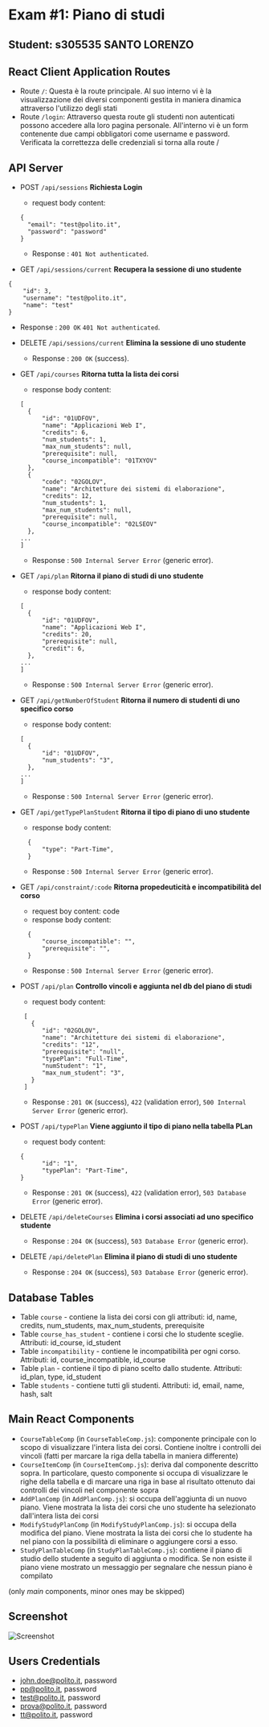 # Exam #1: Piano di studi
## Student: s305535 SANTO LORENZO 

## React Client Application Routes

- Route `/`: Questa è la route principale. Al suo interno vi è la visualizzazione dei diversi componenti gestita in maniera dinamica attraverso l'utilizzo degli stati
- Route `/login`: Attraverso questa route gli studenti non autenticati possono accedere alla loro pagina personale. All'interno vi è un form contenente due campi obbligatori come username e password. Verificata la correttezza delle credenziali si torna alla route /


## API Server

- POST `/api/sessions` __Richiesta Login__
  - request body content:
  ```
  {
    "email": "test@polito.it",
    "password": "password"
  }
  ```
  - Response : `401 Not authenticated`.


- GET `/api/sessions/current`  __Recupera la sessione di uno studente__
```
{
    "id": 3,
    "username": "test@polito.it",
    "name": "test"
}
```
  - Response : `200 OK` `401 Not authenticated`.


- DELETE `/api/sessions/current` __Elimina la sessione di uno studente__
  - Response : `200 OK` (success).



- GET `/api/courses`  __Ritorna tutta la lista dei corsi__
  - response body content:
  ```
  [
    {
        "id": "01UDFOV",
        "name": "Applicazioni Web I",
        "credits": 6,
        "num_students": 1,
        "max_num_students": null,
        "prerequisite": null,
        "course_incompatible": "01TXYOV"
    },
    {
        "code": "02GOLOV",
        "name": "Architetture dei sistemi di elaborazione",
        "credits": 12,
        "num_students": 1,
        "max_num_students": null,
        "prerequisite": null,
        "course_incompatible": "02LSEOV"
    },
  ...
  ]
  ```
  - Response : `500 Internal Server Error` (generic error).
  

- GET `/api/plan` __Ritorna il piano di studi di uno studente__
  - response body content:
  ```
  [
    {
        "id": "01UDFOV",
        "name": "Applicazioni Web I",
        "credits": 20,
        "prerequisite": null,
        "credit": 6,
    },
  ...
  ]
  ```
  - Response : `500 Internal Server Error` (generic error).


- GET `/api/getNumberOfStudent`  __Ritorna il numero di studenti di uno specifico corso__
  - response body content:
  ```
  [
    {
        "id": "01UDFOV",
        "num_students": "3",
    },
  ...
  ]
  ```
  - Response : `500 Internal Server Error` (generic error).


- GET `/api/getTypePlanStudent` __Ritorna il tipo di piano di uno studente__
  - response body content:
  ```
    {
        "type": "Part-Time",
    }
  ```
  - Response : `500 Internal Server Error` (generic error). 


- GET `/api/constraint/:code` __Ritorna propedeuticità e incompatibilità del corso__
  - request boy content: code
  - response body content:
  ```
    {
        "course_incompatible": "",
        "prerequisite": "",
    }
  ```
  - Response : `500 Internal Server Error` (generic error).


- POST `/api/plan` __Controllo vincoli e aggiunta nel db del piano di studi__
  - request body content:
  ```
   [
     {
        "id": "02GOLOV",
        "name": "Architetture dei sistemi di elaborazione",
        "credits": "12",
        "prerequisite": "null",
        "typePlan": "Full-Time",
        "numStudent": "1",
        "max_num_student": "3",
     }
   ]
  ```
  - Response : `201 OK` (success), `422` (validation error), `500 Internal Server Error` (generic error).


- POST `/api/typePlan` __Viene aggiunto il tipo di piano nella tabella PLan__
  - request body content:
  ```
  {
        "id": "1",
        "typePlan": "Part-Time",
  }
  ```
  - Response : `201 OK` (success), `422` (validation error), `503 Database Error` (generic error).


- DELETE `/api/deleteCourses` __Elimina i corsi associati ad uno specifico studente__
  - Response : `204 OK` (success), `503 Database Error` (generic error).


- DELETE `/api/deletePlan` __Elimina il piano di studi di uno studente__
  - Response : `204 OK` (success), `503 Database Error` (generic error).


## Database Tables

- Table `course` - contiene la lista dei corsi con gli attributi: id, name, credits, num_students, max_num_students, prerequisite
- Table `course_has_student` - contiene i corsi che lo studente sceglie. Attributi: id_course, id_student
- Table `incompatibility` - contiene le incompatibilità per ogni corso. Attributi: id, course_incompatible, id_course
- Table `plan` - contiene il tipo di piano scelto dallo studente. Attributi: id_plan, type, id_student
- Table `students` - contiene tutti gli studenti. Attributi: id, email, name, hash, salt


## Main React Components

- `CourseTableComp` (in `CourseTableComp.js`): componente principale con lo scopo di visualizzare l'intera lista dei corsi. Contiene inoltre i controlli dei vincoli (fatti per marcare la riga della tabella in maniera differente)
- `CourseItemComp` (in `CourseItemComp.js`): deriva dal componente descritto sopra. In particolare, questo componente si occupa di visualizzare le righe della tabella e di marcare una riga in base al risultato ottenuto dai controlli dei vincoli nel componente sopra
- `AddPlanComp` (in `AddPlanComp.js`): si occupa dell'aggiunta di un nuovo piano. Viene mostrata la lista dei corsi che uno studente ha selezionato dall'intera lista dei corsi
- `ModifyStudyPlanComp` (in `ModifyStudyPlanComp.js`): si occupa della modifica del piano. Viene mostrata la lista dei corsi che lo studente ha nel piano con la possibilità di eliminare o aggiungere corsi a esso.
- `StudyPlanTableComp` (in `StudyPlanTableComp.js`): contiene il piano di studio dello studente a seguito di aggiunta o modifica. Se non esiste il piano viene mostrato un messaggio per segnalare che nessun piano è compilato 


(only _main_ components, minor ones may be skipped)

## Screenshot

![Screenshot](./img/screenshot.jpg)

## Users Credentials

- john.doe@polito.it, password 
- pp@polito.it, password 
- test@polito.it, password 
- prova@polito.it, password
- tt@polito.it, password

